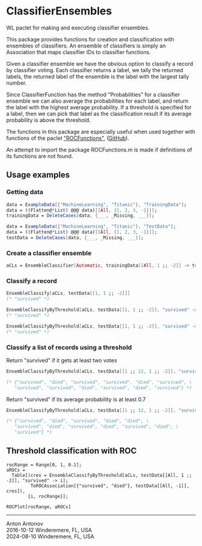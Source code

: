 # ClassifierEnsembles 

WL paclet for making and executing classifier ensembles.


This package provides functions for creation and classification with ensembles of classifiers.
An ensemble of classifiers is simply an Association that maps classifier IDs to classifier functions.

Given a classifier ensemble we have the obvious option to classify a record by classifier voting.
Each classifier returns a label, we tally the returned labels, the returned label of the ensemble is
the label with the largest tally number.

Since ClassifierFunction has the method "Probabilities" for a classifier ensemble we can also average
the probabilities for each label, and return the label with the highest average probability.
If a threshold is specified for a label, then we can pick that label as the classification result
if its average probability is above the threshold.

The functions in this package are especially useful when used together with functions of
the paclet 
["ROCFunctions"](https://resources.wolframcloud.com/PacletRepository/resources/AntonAntonov/ROCFunctions/),
([GitHub](https://github.com/antononcube/WL-ROCFunctions-paclet)). 

An attempt to import the package ROCFunctions.m is made if definitions of its functions are not found.


## Usage examples

### Getting data

```mathematica
data = ExampleData[{"MachineLearning", "Titanic"}, "TrainingData"];
data = ((Flatten@*List) @@@ data)[[All, {1, 2, 3, -1}]];
trainingData = DeleteCases[data, {___, _Missing, ___}];

data = ExampleData[{"MachineLearning", "Titanic"}, "TestData"];
data = ((Flatten@*List) @@@ data)[[All, {1, 2, 3, -1}]];
testData = DeleteCases[data, {___, _Missing, ___}];
```

### Create a classifier ensemble

```mathematica
aCLs = EnsembleClassifier[Automatic, trainingData[[All, 1 ;; -2]] -> trainingData[[All, -1]]]
```

### Classify a record

```mathematica
EnsembleClassify[aCLs, testData[[1, 1 ;; -2]]]
(* "survived" *)

EnsembleClassifyByThreshold[aCLs, testData[[1, 1 ;; -2]], "survived" -> 2, "Votes"]
(* "survived" *)

EnsembleClassifyByThreshold[aCLs, testData[[1, 1 ;; -2]], "survived" -> 0.2, "ProbabilitiesMean"]
(* "survived" *)
```

### Classify a list of records using a threshold

Return "survived" if it gets at least two votes

```mathematica
EnsembleClassifyByThreshold[aCLs, testData[[1 ;; 12, 1 ;; -2]], "survived" -> 2, "Votes"]

(* {"survived", "died", "survived", "survived", "died", "survived", \
   "survived", "survived", "died", "survived", "died", "survived"} *)
```

Return "survived" if its average probability is at least 0.7

```mathematica
EnsembleClassifyByThreshold[aCLs, testData[[1 ;; 12, 1 ;; -2]], "survived" -> 0.7, "ProbabilitiesMean"]

(* {"survived", "died", "survived", "died", "died", \
   "survived", "died", "survived", "died", "survived", "died", \
   "survived"} *)
```

## Threshold classification with ROC

```mathemaica
rocRange = Range[0, 1, 0.1];
aROCs =
  Table[(cres = EnsembleClassifyByThreshold[aCLs, testData[[All, 1 ;; -2]], "survived" -> i];
         ToROCAssociation[{"survived", "died"}, testData[[All, -1]], cres]),
        {i, rocRange}];

ROCPlot[rocRange, aROCs]
```

----

Anton Antonov   
2016-10-12 Winderemere, FL, USA    
2024-08-10 Winderemere, FL, USA   
